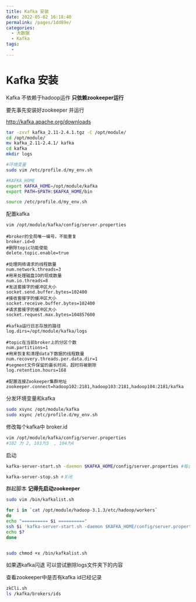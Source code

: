 ```yaml
---
title: Kafka 安装
date: 2022-05-02 16:18:40
permalink: /pages/1dd89e/
categories:
  - 大数据
  - Kafka
tags:
  - 
---
```

# Kafka 安装

Kafka 不依赖于hadoop运作  **只依赖zookeeper运行**

要先事先安装好zookeeper 并运行  

http://kafka.apache.org/downloads

```sh
tar -zxvf kafka_2.11-2.4.1.tgz -C /opt/module/
cd /opt/module/
mv kafka_2.11-2.4.1/ kafka
cd kafka
mkdir logs

#环境变量
sudo vim /etc/profile.d/my_env.sh

#KAFKA_HOME
export KAFKA_HOME=/opt/module/kafka
export PATH=$PATH:$KAFKA_HOME/bin

source /etc/profile.d/my_env.sh
```

配置kafka

```sh
vim /opt/module/kafka/config/server.properties
```

```properties
#broker的全局唯一编号，不能重复
broker.id=0
#删除topic功能使能
delete.topic.enable=true

#处理网络请求的线程数量
num.network.threads=3
#用来处理磁盘IO的现成数量
num.io.threads=8
#发送套接字的缓冲区大小
socket.send.buffer.bytes=102400
#接收套接字的缓冲区大小
socket.receive.buffer.bytes=102400
#请求套接字的缓冲区大小
socket.request.max.bytes=104857600

#kafka运行日志存放的路径
log.dirs=/opt/module/kafka/logs

#topic在当前broker上的分区个数
num.partitions=1
#用来恢复和清理data下数据的线程数量
num.recovery.threads.per.data.dir=1
#segment文件保留的最长时间，超时将被删除
log.retention.hours=168

#配置连接Zookeeper集群地址
zookeeper.connect=hadoop102:2181,hadoop103:2181,hadoop104:2181/kafka
```

分发环境变量和kafka

```sh
sudo xsync /opt/module/kafka 
sudo xsync /etc/profile.d/my_env.sh
```

修改每个kafka中 broker.id

```sh
vim /opt/module/kafka/config/server.properties
#102 为 2, 103为3  , 104为4
```

启动

```sh
kafka-server-start.sh -daemon $KAFKA_HOME/config/server.properties #每台机器单独起

kafka-server-stop.sh #关闭
```

群起脚本  **记得先启动zookeeper**

```sh
sudo vim /bin/kafkalist.sh

for i in `cat /opt/module/hadoop-3.1.3/etc/hadoop/workers`
do
echo "========== $i ==========" 
ssh $i 'kafka-server-start.sh -daemon $KAFKA_HOME/config/server.properties'
echo $?
done


sudo chmod +x /bin/kafkalist.sh
```

如果遇kafka闪退 可以尝试删除logs文件夹下的内容

查看zookeeper中是否有kafka id已经记录

```sh
zkCli.sh
ls /kafka/brokers/ids
```



